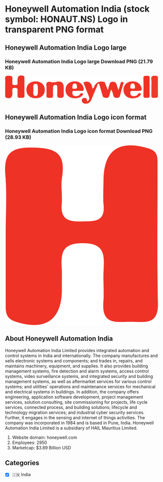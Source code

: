 # Honeywell Automation India (stock symbol: HONAUT.NS) Logo in transparent PNG format

## Honeywell Automation India Logo large

### Honeywell Automation India Logo large Download PNG (21.79 KB)

![Honeywell Automation India Logo large Download PNG (21.79 KB)](/img/orig/HONAUT.NS_BIG-4b992e31.png)

## Honeywell Automation India Logo icon format

### Honeywell Automation India Logo icon format Download PNG (28.93 KB)

![Honeywell Automation India Logo icon format Download PNG (28.93 KB)](/img/orig/HONAUT.NS-eb4fd4ec.png)

## About Honeywell Automation India

Honeywell Automation India Limited provides integrated automation and control systems in India and internationally. The company manufactures and sells electronic systems and components; and trades in, repairs, and maintains machinery, equipment, and supplies. It also provides building management systems, fire detection and alarm systems, access control systems, video surveillance systems, and integrated security and building management systems, as well as aftermarket services for various control systems; and utilities' operations and maintenance services for mechanical and electrical systems in buildings. In addition, the company offers engineering, application software development, project management services, solution consulting, site commissioning for projects, life cycle services, connected process, and building solutions; lifecycle and technology migration services; and industrial cyber security services. Further, it engages in the sensing and internet of things activities. The company was incorporated in 1984 and is based in Pune, India. Honeywell Automation India Limited is a subsidiary of HAIL Mauritius Limited.

1. Website domain: honeywell.com
2. Employees: 2950
3. Marketcap: $3.89 Billion USD


## Categories
- [x] 🇮🇳 India
